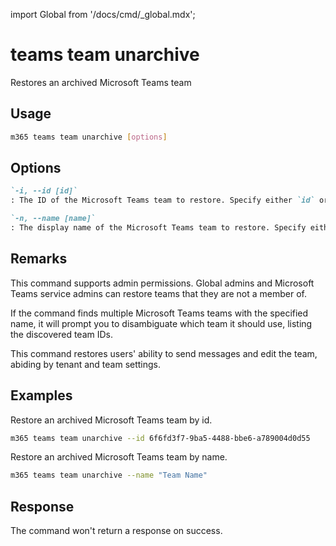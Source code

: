 <!-- DISCLAIMER: All secrets, passwords, and sensitive values in this document are examples only and not real credentials. -->
import Global from '/docs/cmd/_global.mdx';

# teams team unarchive

Restores an archived Microsoft Teams team

## Usage

```sh
m365 teams team unarchive [options]
```

## Options

```md definition-list
`-i, --id [id]`
: The ID of the Microsoft Teams team to restore. Specify either `id` or `name` but not both.

`-n, --name [name]`
: The display name of the Microsoft Teams team to restore. Specify either `id` or `name` but not both.
```

<Global />

## Remarks

This command supports admin permissions. Global admins and Microsoft Teams service admins can restore teams that they are not a member of.

If the command finds multiple Microsoft Teams teams with the specified name, it will prompt you to disambiguate which team it should use, listing the discovered team IDs.

This command restores users' ability to send messages and edit the team, abiding by tenant and team settings.

## Examples

Restore an archived Microsoft Teams team by id.

```sh
m365 teams team unarchive --id 6f6fd3f7-9ba5-4488-bbe6-a789004d0d55
```

Restore an archived Microsoft Teams team by name.

```sh
m365 teams team unarchive --name "Team Name"
```

## Response

The command won't return a response on success.
